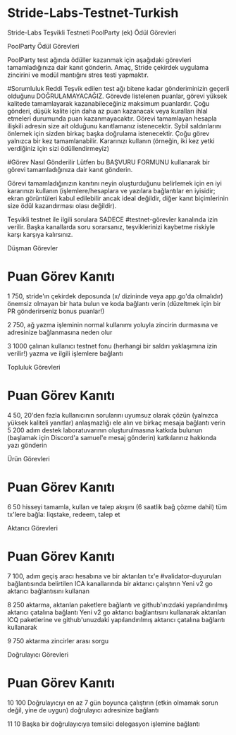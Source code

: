 # Stride-Labs-Testnet-Turkish
Stride-Labs Teşvikli Testneti PoolParty (ek) Ödül Görevleri 


PoolParty Ödül Görevleri

PoolParty test ağında ödüller kazanmak için aşağıdaki görevleri tamamladığınıza dair kanıt gönderin. Amaç, Stride çekirdek uygulama zincirini ve modül mantığını stres testi yapmaktır.

#Sorumluluk Reddi
Teşvik edilen test ağı bitene kadar gönderiminizin geçerli olduğunu DOĞRULAMAYACAĞIZ.
Görevde listelenen puanlar, görevi yüksek kalitede tamamlayarak kazanabileceğiniz maksimum puanlardır. Çoğu gönderi, düşük kalite için daha az puan kazanacak veya kuralları ihlal etmeleri durumunda puan kazanmayacaktır.
Görevi tamamlayan hesapla ilişkili adresin size ait olduğunu kanıtlamanız istenecektir.
Sybil saldırılarını önlemek için sizden birkaç başka doğrulama istenecektir.
Çoğu görev yalnızca bir kez tamamlanabilir. Kararınızı kullanın (örneğin, iki kez yetki verdiğiniz için sizi ödüllendirmeyiz)

#Görev Nasıl Gönderilir
Lütfen bu BAŞVURU FORMUNU kullanarak bir görevi tamamladığınıza dair kanıt gönderin.

Görevi tamamladığınızın kanıtını neyin oluşturduğunu belirlemek için en iyi kararınızı kullanın (işlemlere/hesaplara ve yazılara bağlantılar en iyisidir; ekran görüntüleri kabul edilebilir ancak ideal değildir, diğer kanıt biçimlerinin size ödül kazandırması olası değildir).


Teşvikli testnet ile ilgili sorulara SADECE #testnet-görevler kanalında izin verilir. Başka kanallarda soru sorarsanız, teşviklerinizi kaybetme riskiyle karşı karşıya kalırsınız.

Düşman Görevler

# Puan Görev Kanıtı

1 750, stride'ın çekirdek deposunda (x/ dizininde veya app.go'da olmalıdır) önemsiz olmayan bir hata bulun ve koda bağlantı verin (düzeltmek için bir PR gönderirseniz bonus puanlar!)

2 750, ağ yazma işleminin normal kullanımı yoluyla zincirin durmasına ve adresinize bağlanmasına neden olur

3 1000 çalınan kullanıcı testnet fonu (herhangi bir saldırı yaklaşımına izin verilir!) yazma ve ilgili işlemlere bağlantı

Topluluk Görevleri
# Puan Görev Kanıtı
4 50, 20'den fazla kullanıcının sorularını uyumsuz olarak çözün (yalnızca yüksek kaliteli yanıtlar) anlaşmazlığı ele alın ve birkaç mesaja bağlantı verin
5 200 adım destek laboratuvarının oluşturulmasına katkıda bulunun (başlamak için Discord'a samuel'e mesaj gönderin) katkılarınız hakkında yazı gönderin

Ürün Görevleri

# Puan Görev Kanıtı

6 50 hisseyi tamamla, kullan ve talep akışını (6 saatlik bağ çözme dahil) tüm tx'lere bağla: liqstake, redeem, talep et

Aktarıcı Görevleri

# Puan Görev Kanıtı

7 100, adım geçiş aracı hesabına ve bir aktarılan tx'e #validator-duyuruları bağlantısında belirtilen ICA kanallarında bir aktarıcı çalıştırın
Yeni v2 go aktarıcı bağlantısını kullanan 

8 250 aktarma, aktarılan paketlere bağlantı ve github'ınızdaki yapılandırılmış aktarıcı çatalına bağlantı
Yeni v2 go aktarıcı bağlantısını kullanarak aktarılan ICQ paketlerine ve github'unuzdaki yapılandırılmış aktarıcı çatalına bağlantı kullanarak 

9 750 aktarma zincirler arası sorgu

Doğrulayıcı Görevleri
# Puan Görev Kanıtı

10 100 Doğrulayıcıyı en az 7 gün boyunca çalıştırın (etkin olmamak sorun değil, yine de uygun) doğrulayıcı adresinize bağlantı

11 10 Başka bir doğrulayıcıya temsilci delegasyon işlemine bağlantı
